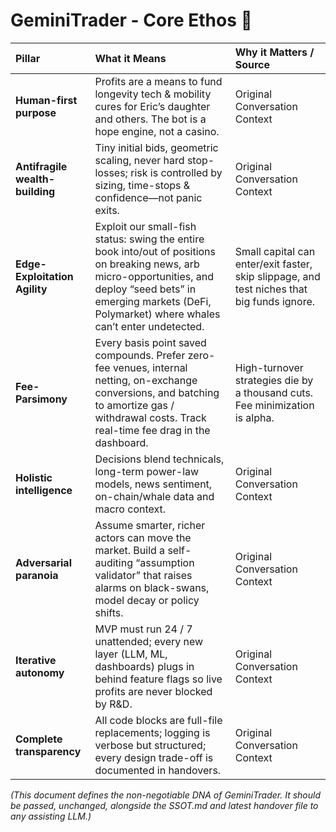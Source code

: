 # GeminiTrader - Core Ethos 🌌

| Pillar                    | What it Means                            | Why it Matters / Source                                                                 |
| :------------------------ | :---------------------------------------------------------------------------------------------------------------------------------------------------------------------- | :-------------------------------------------------------------------------------------- |
| **Human-first purpose**   | Profits are a means to fund longevity tech & mobility cures for Eric’s daughter and others. The bot is a hope engine, not a casino.                                         | Original Conversation Context                                                           |
| **Antifragile wealth-building** | Tiny initial bids, geometric scaling, never hard stop-losses; risk is controlled by sizing, time-stops & confidence—not panic exits.                                     | Original Conversation Context                                                           |
| **Edge-Exploitation Agility** | Exploit our small-fish status: swing the entire book into/out of positions on breaking news, arb micro-opportunities, and deploy “seed bets” in emerging markets (DeFi, Polymarket) where whales can’t enter undetected. | Small capital can enter/exit faster, skip slippage, and test niches that big funds ignore. |
| **Fee-Parsimony**         | Every basis point saved compounds. Prefer zero-fee venues, internal netting, on-exchange conversions, and batching to amortize gas / withdrawal costs. Track real-time fee drag in the dashboard. | High-turnover strategies die by a thousand cuts. Fee minimization is alpha.             |
| **Holistic intelligence** | Decisions blend technicals, long-term power-law models, news sentiment, on-chain/whale data and macro context.                                                            | Original Conversation Context                                                           |
| **Adversarial paranoia**  | Assume smarter, richer actors can move the market. Build a self-auditing “assumption validator” that raises alarms on black-swans, model decay or policy shifts.           | Original Conversation Context                                                           |
| **Iterative autonomy**    | MVP must run 24 / 7 unattended; every new layer (LLM, ML, dashboards) plugs in behind feature flags so live profits are never blocked by R&D.                              | Original Conversation Context                                                           |
| **Complete transparency** | All code blocks are full-file replacements; logging is verbose but structured; every design trade-off is documented in handovers.                                          | Original Conversation Context                                                           |

*(This document defines the non-negotiable DNA of GeminiTrader. It should be passed, unchanged, alongside the SSOT.md and latest handover file to any assisting LLM.)*